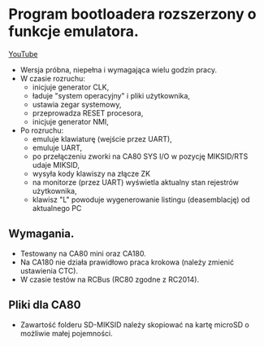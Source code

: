 # Program bootloadera rozszerzony o funkcje emulatora.
[YouTube](https://youtu.be/CPxt6IMGpsw)
- Wersja próbna, niepełna i wymagająca wielu godzin pracy.
- W czasie rozruchu:
    - inicjuje generator CLK,
    - ładuje "system operacyjny" i pliki użytkownika,
    - ustawia zegar systemowy,
    - przeprowadza RESET procesora,
    - inicjuje generator NMI,
- Po rozruchu:
    - emuluje klawiaturę (wejście przez UART),
    - emuluje UART,
    - po przełączeniu zworki na CA80 SYS I/O w pozycję MIKSID/RTS udaje MIKSID,
    - wysyła kody klawiszy na złącze ZK
    - na monitorze (przez UART) wyświetla aktualny stan rejestrów użytkownika,
    - klawisz "L" powoduje wygenerowanie listingu (deasemblację) od aktualnego PC
## Wymagania.
- Testowany na CA80 mini oraz CA180.
- Na CA180 nie działa prawidłowo praca krokowa (należy zmienić ustawienia CTC).
- W czasie testów na RCBus (RC80 zgodne z RC2014).
## Pliki dla CA80
- Zawartość folderu SD-MIKSID należy skopiować na kartę microSD o możliwie małej pojemności.
